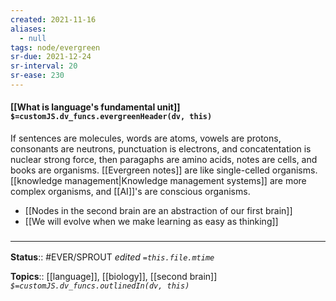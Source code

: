 ```yaml
---
created: 2021-11-16 
aliases:
  - null
tags: node/evergreen
sr-due: 2021-12-24
sr-interval: 20
sr-ease: 230
---
```


#### [[What is language's fundamental unit]] `$=customJS.dv_funcs.evergreenHeader(dv, this)`

If sentences are molecules, words are atoms, vowels are protons, consonants are neutrons, punctuation is electrons, and concatentation is nuclear strong force,
then paragaphs are amino acids, notes are cells, and books are organisms.
[[Evergreen notes]] are like single-celled organisms.
[[knowledge management|Knowledge management systems]] are more complex organisms, and [[AI]]'s are conscious organisms. 

- [[Nodes in the second brain are an abstraction of our first brain]]
- [[We will evolve when we make learning as easy as thinking]]

### <hr class="footnote"/>

**Status**:: #EVER/SPROUT 
*edited `=this.file.mtime`*

**Topics**:: [[language]], [[biology]], [[second brain]]
*`$=customJS.dv_funcs.outlinedIn(dv, this)`*
